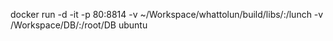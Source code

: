 

docker run -d -it -p 80:8814 -v ~/Workspace/whattolun/build/libs/:/lunch -v /Workspace/DB/:/root/DB ubuntu
